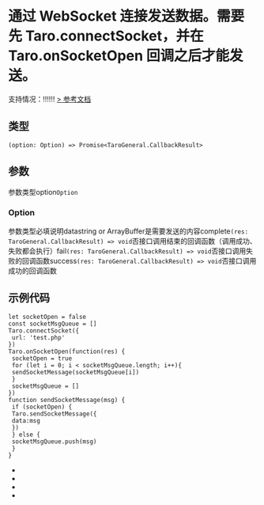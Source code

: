 # 通过 WebSocket 连接发送数据。需要先 Taro.connectSocket，并在 Taro.onSocketOpen 回调之后才能发送。
支持情况：!!!!!!
[> 参考文档
](https://developers.weixin.qq.com/miniprogram/dev/api/network/websocket/wx.sendSocketMessage.html)
## 类型[​](sendSocketMessage.html#类型)
```tsx
(option: Option) => Promise<TaroGeneral.CallbackResult>
```

## 参数[​](sendSocketMessage.html#参数)
参数类型option`Option`
### Option[​](sendSocketMessage.html#option)
参数类型必填说明datastring or ArrayBuffer是需要发送的内容complete`(res: TaroGeneral.CallbackResult) => void`否接口调用结束的回调函数（调用成功、失败都会执行）fail`(res: TaroGeneral.CallbackResult) => void`否接口调用失败的回调函数success`(res: TaroGeneral.CallbackResult) => void`否接口调用成功的回调函数
## 示例代码[​](sendSocketMessage.html#示例代码)
```tsx
let socketOpen = false
const socketMsgQueue = []
Taro.connectSocket({
 url: 'test.php'
})
Taro.onSocketOpen(function(res) {
 socketOpen = true
 for (let i = 0; i < socketMsgQueue.length; i++){
 sendSocketMessage(socketMsgQueue[i])
 }
 socketMsgQueue = []
})
function sendSocketMessage(msg) {
 if (socketOpen) {
 Taro.sendSocketMessage({
 data:msg
 })
 } else {
 socketMsgQueue.push(msg)
 }
}
```

- 
- 

- 

-
